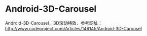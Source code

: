 # Android-3D-Carousel
Android-3D-Carousel，3D滚动特效，参考网址：http://www.codeproject.com/Articles/146145/Android-3D-Carousel
